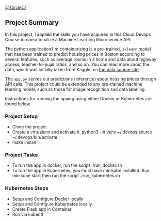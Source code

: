 [![CircleCI](https://circleci.com/gh/MigzRuiz/Udacity-Project-4.svg?style=svg)](https://circleci.com/gh/MigzRuiz/Udacity-Project-4)

## Project Summary

In this project, I applied the skills you have acquired in this Cloud Devops Course to operationalize a Machine Learning Microservice API. 

The python application I'm containerizing is a pre-trained, `sklearn` model that has been trained to predict housing prices in Boston according to several features, such as average rooms in a home and data about highway access, teacher-to-pupil ratios, and so on. You can read more about the data, which was initially taken from Kaggle, on [the data source site](https://www.kaggle.com/c/boston-housing). 

The `app.py` serves out predictions (inference) about housing prices through API calls. This project could be extended to any pre-trained machine learning model, such as those for image recognition and data labeling.

Instructions for running the apping using either Docker or Kubernetes are found below.

### Project Setup
* Clone the project
* Create a virtualenv and activate it.
    python3 -m venv ~/.devops
    source ~/.devops/bin/activate
* make install

### Project Tasks

* To run the app in docker, run the script ./run_docker.sh
* To run the app in Kubernetes, you must have minikube installed. Run minikube start then run the script ./run_kubernetes.sh

### Kubernetes Steps

* Setup and Configure Docker locally
* Setup and Configure Kubernetes locally
* Create Flask app in Container
* Run via kubectl
